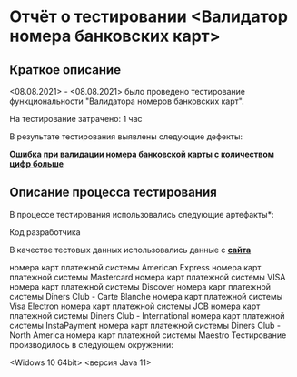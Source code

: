 # Отчёт о тестировании <Валидатор номера банковских карт>
## Краткое описание
<08.08.2021> - <08.08.2021> было проведено тестирование функциональности "Валидатора номеров банковских карт".

На тестирование затрачено: 1  час 

В результате тестирования выявлены следующие дефекты:

**[Ошибка при валидации номера банковской карты с количеством цифр больше](https://github.com/Dashafx/Java-1.1/issues/1#issue-963431240)**

## Описание процесса тестирования
В процессе тестирования использовались следующие артефакты*:

Код разработчика

В качестве тестовых данных использовались данные с **[сайта](https://www.getcreditcardnumbers.com/)**

номера карт платежной системы American Express
номера карт платежной системы Mastercard
номера карт платежной системы VISA
номера карт платежной системы Discover
номера карт платежной системы Diners Club - Carte Blanche
номера карт платежной системы Visa Electron
номера карт платежной системы JCB
номера карт платежной системы Diners Club - International
номера карт платежной системы InstaPayment
номера карт платежной системы Diners Club - North America
номера карт платежной системы Maestro
Тестирование производилось в следующем окружении:

<Widows 10 64bit>
<версия Java 11>
<ntelliJ IDEA>